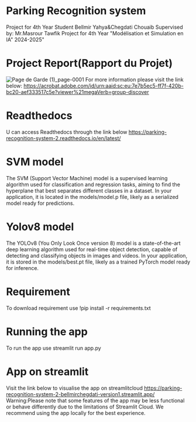 # Parking Recognition system
Project for 4th Year Student Bellmir Yahya&Chegdati Chouaib
Supervised by: Mr.Masrour Tawfik
Project for 4th Year "Modélisation et Simulation en IA" 2024-2025"

# Project Report(Rapport du Projet)
![Page de Garde (1)_page-0001](https://github.com/user-attachments/assets/f772df07-53d7-46d7-a386-31b18c06b51c)
For more information please visit the link below:
https://acrobat.adobe.com/id/urn:aaid:sc:eu:7e7b5ec5-ff7f-420b-bc20-aef333517c5e?viewer%21megaVerb=group-discover

# Readthedocs
U can access Readthedocs through the link below
https://parking-recognition-system-2.readthedocs.io/en/latest/

# SVM model
The SVM (Support Vector Machine) model is a supervised learning algorithm used for classification and regression tasks, aiming to find the hyperplane that best separates different classes in a dataset. In your application, it is located in the models/model.p file, likely as a serialized model ready for predictions.

# Yolov8 model
The YOLOv8 (You Only Look Once version 8) model is a state-of-the-art deep learning algorithm used for real-time object detection, capable of detecting and classifying objects in images and videos. In your application, it is stored in the models/best.pt file, likely as a trained PyTorch model ready for inference.

# Requirement 
To download requirement use !pip install -r requirements.txt

# Running the app
To run the app use streamlit run app.py

# App on streamlit
Visit the link below to visualise the app on streamlitcloud
https://parking-recognition-system-2-bellmirchegdati-version1.streamlit.app/
Warning:Please note that some features of the app may be less functional or behave differently due to the limitations of Streamlit Cloud. We recommend using the app locally for the best experience.


